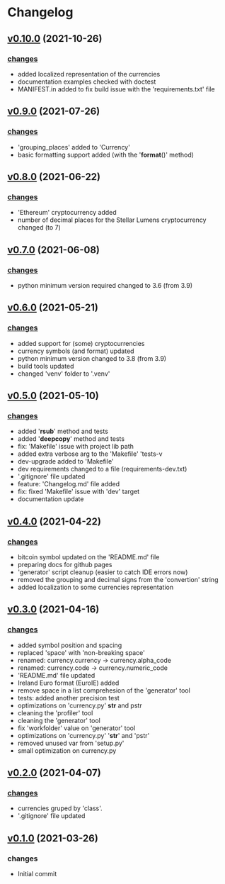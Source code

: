 # Changelog

## [v0.10.0](https://github.com/fscm/multicurrency/tree/v0.10.0) (2021-10-26)

### [changes](https://github.com/fscm/multicurrency/compare/v0.9.0...v0.10.0)

* added localized representation of the currencies
* documentation examples checked with doctest
* MANIFEST.in added to fix build issue with the 'requirements.txt' file

## [v0.9.0](https://github.com/fscm/multicurrency/tree/v0.9.0) (2021-07-26)

### [changes](https://github.com/fscm/multicurrency/compare/v0.8.0...v0.9.0)

* 'grouping_places' added to 'Currency'
* basic formatting support added (with the '__format__()' method)

## [v0.8.0](https://github.com/fscm/multicurrency/tree/v0.8.0) (2021-06-22)

### [changes](https://github.com/fscm/multicurrency/compare/v0.7.0...v0.8.0)

* 'Ethereum' cryptocurrency added
* number of decimal places for the Stellar Lumens cryptocurrency changed (to 7)

## [v0.7.0](https://github.com/fscm/multicurrency/tree/v0.7.0) (2021-06-08)

### [changes](https://github.com/fscm/multicurrency/compare/v0.6.0...v0.7.0)

* python minimum version required changed to 3.6 (from 3.9)

## [v0.6.0](https://github.com/fscm/multicurrency/tree/v0.6.0) (2021-05-21)

### [changes](https://github.com/fscm/multicurrency/compare/v0.5.0...v0.6.0)

* added support for (some) cryptocurrencies
* currency symbols (and format) updated
* python minimum version changed to 3.8 (from 3.9)
* build tools updated
* changed 'venv' folder to '.venv'

## [v0.5.0](https://github.com/fscm/multicurrency/tree/v0.5.0) (2021-05-10)

### [changes](https://github.com/fscm/multicurrency/compare/v0.4.0...v0.5.0)

* added '__rsub__' method and tests
* added '__deepcopy__' method and tests
* fix: 'Makefile' issue with project lib path
* added  extra verbose arg to the 'Makefile' 'tests-v
* dev-upgrade added to 'Makefile'
* dev requirements changed to a file (requirements-dev.txt)
* '.gitignore' file updated
* feature: 'Changelog.md' file added
* fix: fixed 'Makefile' issue with 'dev' target
* documentation update

## [v0.4.0](https://github.com/fscm/multicurrency/tree/v0.4.0) (2021-04-22)

### [changes](https://github.com/fscm/multicurrency/compare/v0.3.0...v0.4.0)

* bitcoin symbol updated on the 'README.md' file
* preparing docs for github pages
* 'generator' script cleanup (easier to catch IDE errors now)
* removed the grouping and decimal signs from the 'convertion' string
* added localization to some currencies representation

## [v0.3.0](https://github.com/fscm/multicurrency/tree/v0.3.0) (2021-04-16)

### [changes](https://github.com/fscm/multicurrency/compare/v0.2.0...v0.3.0)

* added symbol position and spacing
* replaced 'space' with 'non-breaking space'
* renamed: currency.currency -> currency.alpha_code
* renamed: currency.code -> currency.numeric_code
* 'README.md' file updated
* Ireland Euro format (EuroIE) added
* remove space in a list comprehesion of the 'generator' tool
* tests: added another precision test
* optimizations on 'currency.py' __str__ and pstr
* cleaning the 'profiler' tool
* cleaning the 'generator' tool
* fix 'workfolder' value on 'generator' tool
* optimizations on 'currency.py' '__str__' and 'pstr'
* removed unused var from 'setup.py'
* small optimization on currency.py

## [v0.2.0](https://github.com/fscm/multicurrency/tree/v0.2.0) (2021-04-07)

### [changes](https://github.com/fscm/multicurrency/compare/v0.1.0...v0.2.0)

* currencies gruped by 'class'.
* '.gitignore' file updated

## [v0.1.0](https://github.com/fscm/multicurrency/tree/v0.1.0) (2021-03-26)

### changes

* Initial commit
